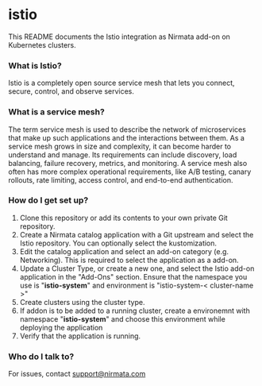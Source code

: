 # istio

This README documents the Istio integration as Nirmata add-on on Kubernetes clusters.

### What is Istio?
Istio is a completely open source service mesh that lets you connect, secure, control, and observe services.

### What is a service mesh?
The term service mesh is used to describe the network of microservices that make up such applications and the interactions between them. As a service mesh grows in size and complexity, it can become harder to understand and manage. Its requirements can include discovery, load balancing, failure recovery, metrics, and monitoring. A service mesh also often has more complex operational requirements, like A/B testing, canary rollouts, rate limiting, access control, and end-to-end authentication.


### How do I get set up?
1. Clone this repository or add its contents to your own private Git repository.
2. Create a Nirmata catalog application with a Git upstream and select the Istio repository. You can optionally select the kustomization.
3. Edit the catalog application and select an add-on category (e.g. Networking). This is required to select the application as a add-on.
4. Update a Cluster Type, or create a new one, and select the Istio add-on application in the "Add-Ons" section. Ensure that the namespace you use is "**istio-system**" and environment is "istio-system-< cluster-name >"
5. Create clusters using the cluster type.
6. If addon is to be added to a running cluster, create a environemnt with namespace "**istio-system**" and choose this environment while deploying the application
6. Verify that the application is running.


### Who do I talk to?
For issues, contact support@nirmata.com
